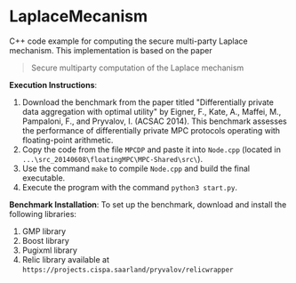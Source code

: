 # LaplaceMecanism
C++ code example for computing the secure multi-party Laplace mechanism. This implementation is based on the paper 
> Secure multiparty computation of the Laplace mechanism

**Execution Instructions**:
1. Download the benchmark from the paper titled "Differentially private data aggregation with optimal utility" by Eigner, F., Kate, A., Maffei, M., Pampaloni, F., and Pryvalov, I. (ACSAC 2014). This benchmark assesses the performance of differentially private MPC protocols operating with floating-point arithmetic.
2. Copy the code from the file `MPCDP` and paste it into `Node.cpp` (located in `...\src_20140608\floatingMPC\MPC-Shared\src\`).
3. Use the command `make` to compile `Node.cpp` and build the final executable.
4. Execute the program with the command `python3 start.py`.

**Benchmark Installation**:
To set up the benchmark, download and install the following libraries:
1. GMP library
2. Boost library
3. Pugixml library
4. Relic library available at `https://projects.cispa.saarland/pryvalov/relicwrapper`
